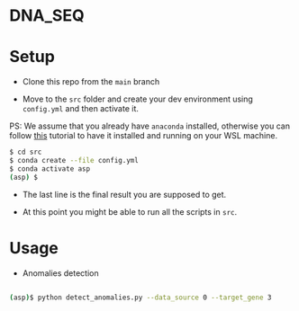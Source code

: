 # DNA_SEQ

# Setup

-   Clone this repo from the `main` branch

- Move to the `src` folder and create your dev environment using `config.yml` and then activate it.

PS: We assume that you already have `anaconda` installed, otherwise you can follow [this](https://www.youtube.com/watch?v=9cGsPxVKEJI) tutorial to have it installed and running on your WSL machine. 

```bash
$ cd src
$ conda create --file config.yml
$ conda activate asp
(asp) $ 
```

- The last line is the final result you are supposed to get.

- At this point you might be able to run all the scripts in `src`.

# Usage

- Anomalies detection
```bash

(asp)$ python detect_anomalies.py --data_source 0 --target_gene 3

```